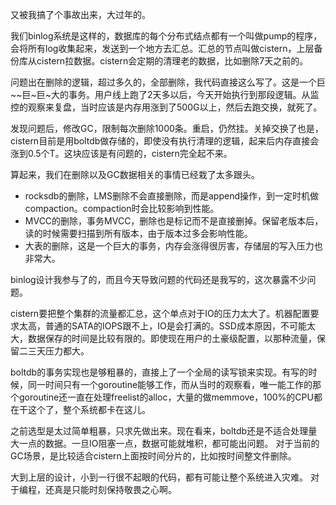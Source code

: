 又被我搞了个事故出来，大过年的。

我们binlog系统是这样的，数据库的每个分布式结点都有一个叫做pump的程序，会将所有log收集起来，发送到一个地方去汇总。汇总的节点叫做cistern，上层备份库从cistern拉数据。cistern会定期的清理老的数据，比如删除7天之前的。

问题出在删除的逻辑，超过多久的，全部删除，我代码直接这么写了。这是一个巨~~巨~巨~大的事务。用户线上跑了2天多以后，今天开始执行到那段逻辑。从监控的观察来复盘，当时应该是内存用涨到了500G以上，然后去跑交换，就死了。

发现问题后，修改GC，限制每次删除1000条。重启，仍然挂。关掉交换了也是，cistern目前是用boltdb做存储的，即使没有执行清理的逻辑，起来后内存直接会涨到0.5个T。这块应该是有问题的，cistern完全起不来。

算起来，我们在删除以及GC数据相关的事情已经栽了太多跟头。

* rocksdb的删除，LMS删除不会直接删除，而是append操作，到一定时机做compaction。compaction时会比较影响到性能。
* MVCC的删除，事务MVCC，删除也是标记而不是直接删掉。保留老版本后，读的时候需要扫描到所有版本，由于版本过多会影响性能。
* 大表的删除，这是一个巨大的事务，内存会涨得很厉害，存储层的写入压力也非常大。

binlog设计我参与了的，而且今天导致问题的代码还是我写的，这次暴露不少问题。

cistern要把整个集群的流量都汇总，这个单点对于IO的压力太大了。机器配置要求太高，普通的SATA的IOPS跟不上，IO是会打满的。SSD成本原因，不可能太大，数据保存的时间是比较有限的。即使现在用户的土豪级配置，以那种流量，保留二三天压力都大。

boltdb的事务实现也是够粗暴的，直接上了一个全局的读写锁来实现。有写的时候，同一时间只有一个goroutine能够工作，而从当时的观察看，唯一能工作的那个goroutine还一直在处理freelist的alloc，大量的做memmove，100%的CPU都在干这个了，整个系统都卡在这儿。

之前选型是太过简单粗暴，只求先做出来。现在看来，boltdb还是不适合处理量大一点的数据。一旦IO阻塞一点，数据可能就堆积，都可能出问题。
对于当前的GC场景，是比较适合cistern上面按时间分片的，比如按时间整文件删除。

大到上层的设计，小到一行很不起眼的代码，都有可能让整个系统进入灾难。 对于编程，还真是只能时刻保持敬畏之心啊。
